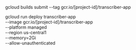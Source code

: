 gcloud builds submit --tag gcr.io/[project-id]/transcriber-app


gcloud run deploy transcriber-app \
  --image gcr.io/[project-id]/transcriber-app \
  --platform managed \
  --region us-central1 \
  --memory=2Gi \
  --allow-unauthenticated
